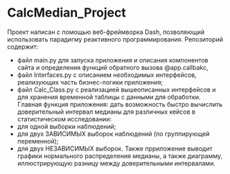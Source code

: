 # CalcMedian_Project
Проект написан c помощью веб-фреймворка Dash, позволяющий использовать парадигму реактивного программирования.
Репозиторий содержит:
 - файл main.py для запуска приложения и описания компонентов сайта и определения функций обратного вызова @app.callbakc,
 - файл Interfaces.py c описанием необходимых интерфейсов, реализующих часть бизнес-логики приложения;
 - файл Calc_Class.py с реализацией вышеописанных интерфейсов и для хранения временной таблицы с данными для обработки.
Главная функция приложения: дать возможность быстро вычислить доверительный интервал медианы для различных кейсов в статистическом исследовании:
 - для одной выборки наблюдений;
 - для двух ЗАВИСИМЫХ выборок наблюдений (по группирующей переменной);
 - для двух НЕЗАВИСИМЫХ выборок.
Также прриложение выводит графики нормального распределения медианы, а также диаграмму, иллюстрирующую разницу между доверительными интервалами.
